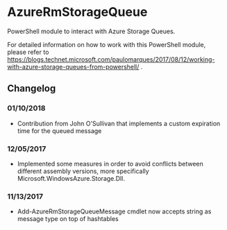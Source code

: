 # AzureRmStorageQueue
PowerShell module to interact with Azure Storage Queues.

For detailed information on how to work with this PowerShell module, please refer to https://blogs.technet.microsoft.com/paulomarques/2017/08/12/working-with-azure-storage-queues-from-powershell/ .

## Changelog

### 01/10/2018
* Contribution from John O'Sullivan that implements a custom expiration time for the queued message

### 12/05/2017
* Implemented some measures in order to avoid conflicts between different assembly versions, more specifically Microsoft.WindowsAzure.Storage.Dll.

### 11/13/2017
* Add-AzureRmStorageQueueMessage cmdlet now accepts string as message type on top of hashtables
